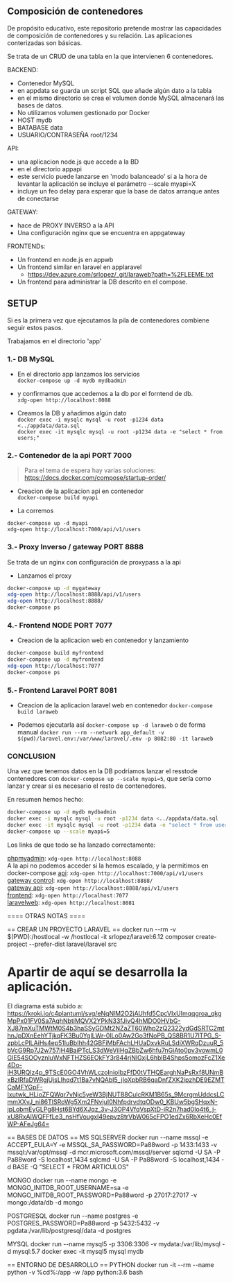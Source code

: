 ## Composición de contenedores

De propósito educativo, este repositorio pretende mostrar las capacidades de composición de contenedores y su relación. Las aplicaciones conterizadas son básicas.

Se trata de un CRUD de una tabla en la que intervienen 6 contenedores.

BACKEND:  
 - Contenedor MySQL
 - en appdata se guarda un script SQL que añade algún dato a la tabla
 - en el mismo directorio se crea el volumen donde MySQL almacenará las bases de datos. 
 - No utilizamos volumen gestionado por Docker 
 - HOST mydb
 - BATABASE data
 - USUARIO/CONTRASEÑA root/1234


API:
 - una aplicacion node.js que accede a la BD  
 - en el directorio appapi
 - este servicio puede lanzarse en 'modo balanceado'   si a la hora de levantar la aplicación se incluye el parámetro --scale myapi=X  
 - incluye un feo delay para esperar que la base de datos arranque antes de conectarse

GATEWAY:  
 - hace de PROXY INVERSO a la API
 - Una configuración nginx que se encuentra en appgateway
  
FRONTENDs:  
 - Un frontend en node.js en appwb
 - Un frontend similar en laravel en applaravel
   - https://dev.azure.com/srlopez/_git/laraweb?path=%2FLEEME.txt 
 - Un frontend para administrar la DB descrito en el compose.

## SETUP 
Si es la primera vez que ejecutamos la pila de contenedores combiene seguir estos pasos.

Trabajamos en el directorio 'app' 


### 1.- DB MySQL

- En el directorio app lanzamos los servicios  
`docker-compose up -d mydb mydbadmin`  

- y confirmamos que accedemos a la db por el forntend de db.  
`xdg-open http://localhost:8088`   

- Creamos la DB y añadimos algún dato  
`docker exec -i mysqlc mysql -u root -p1234 data <../appdata/data.sql`  
`docker exec -it mysqlc mysql -u root -p1234 data -e "select * from users;"`

### 2.- Contenedor de la api PORT 7000

> Para el tema de espera hay varias soluciones: https://docs.docker.com/compose/startup-order/

- Creacion de la aplicacion api en contenedor  
`docker-compose build myapi`   

- La corremos
```
docker-compose up -d myapi
xdg-open http://localhost:7000/api/v1/users
```

### 3.- Proxy Inverso / gateway PORT 8888

Se trata de un nginx con configuración de proxypass a la api

- Lanzamos el proxy  
```sh
docker-compose up -d mygateway
xdg-open http://localhost:8888/api/v1/users
xdg-open http://localhost:8888/
docker-compose ps
```

### 4.- Frontend NODE PORT 7077

- Creacion de la aplicacion web en contenedor y lanzamiento

```bash
docker-compose build myfrontend
docker-compose up -d myfrontend
xdg-open http://localhost:7077
docker-compose ps
```

### 5.- Frontend Laravel PORT 8081

- Creacion de la aplicacion laravel web en contenedor
`docker-compose build laraweb`   

- Podemos ejecutarla así `docker-compose up -d laraweb` o de forma manual
`docker run --rm --network app_default -v $(pwd)/laravel.env:/var/www/laravel/.env -p 8082:80 -it laraweb`


### CONCLUSION

Una vez que tenemos datos en la DB podríamos lanzar el resstode contenedores con `docker-compose up --scale myapi=5`, que sería como lanzar y crear si es necesario el resto de contenedores.


En resumen hemos hecho:

```sh
docker-compose up -d mydb mydbadmin
docker exec -i mysqlc mysql -u root -p1234 data <../appdata/data.sql
docker exec -it mysqlc mysql -u root -p1234 data -e "select * from users;"
docker-compose up --scale myapi=5
```

Los links de que todo se ha lanzado correctamente:

[phpmyadmin](http://localhost:8088): `xdg-open http://localhost:8088`   
A la api no podemos acceder si la hemos escalado, y la permitimos en docker-compose
[api](http://localhost:7000/api/v1/users): `xdg-open http://localhost:7000/api/v1/users`  
[gateway control](http://localhost:8888/): `xdg-open http://localhost:8888/`  
[gateway api](http://localhost:8888/api/v1/users): `xdg-open http://localhost:8888/api/v1/users`  
[frontend](http://localhost:7077): `xdg-open http://localhost:7077`  
[laravelweb](http://localhost:8081): `xdg-open http://localhost:8081`  



==== OTRAS NOTAS ====
 



== CREAR UN PROYECTO LARAVEL ==
docker run --rm -v $(PWD):/hostlocal -w /hostlocal -it srlopez/laravel:6.12 composer create-project --prefer-dist laravel/laravel src
# Apartir de aquí se desarrolla la aplicación.



El diagrama está subido a:
https://kroki.io/c4plantuml/svg/eNqNlM2O2jAUhfd5CpcVIxUImqqgroa_qkgMpPx01FV0Sa7AqhNbtjMQVX2YPkN33fJivQ4hMDO0HVbG-XJ87rnXuTMWtM0S4b3haSSyGDMt2NZaZT60Whp2zQ2322ydGdSRTC2mthnJpDXnEehYTjkqFK3Bu0YgILWr-0lLo0Aw2Go3fNoPB_QS8BR1U7lTPG_S-zpbLcPlLAiHs4ep51luBbIhh42GBFiMbFAchLHUaDxvkRuLSdiXWRqDzuuR_5bVcG9Rp7J2w757jH4BaiPTcLS3dWeViIHgZBbZw6hfu7nGiAto0pv3vowmL0GIE54SOOyznluWxNFTHZS6EOkFY3r844rjNlGxjL6hblB4Shps5omozFcZ1Xe4Do-iH3URQlz4p_9TScE0GO4VhWLczoInioIbzFfD0tVTHQEarghNaPsRxf8UNmBxBzlRfaDWRgjUjsLIhqd7t1Ba7vNQAbl5_jIoXpbRB6qaDnfZXK2ipzhDE9EZMTCaMFYGpF-Ixutwk_HLioZFQWqr7vNjc5yeW3BjNUT88CulcRKM1B65s_9McrgmUddcsLCmmXXvJ_ni86TISRoWg5Xm2FNvjuI0NhfpdrvdtqODw0_KBUw5bgSHqxN-jpLobmEyGLPg8Hst6BYd6XJqz_3v-J3OP4VfqVspXtD-iR2n7had0Io4t6_j-xU8RxAlWQFFfLe3_nsHfVougxI49epvz8trVbW065cFPO1edZx6RbXeHc0EfWP-AFeJg64=


== BASES DE DATOS ==
MS SQLSERVER
docker run --name mssql -e ACCEPT_EULA=Y -e MSSQL_SA_PASSWORD=Pa88word -p 1433:1433 -v mssql:/var/opt/mssql -d mcr.microsoft.com/mssql/server
sqlcmd -U SA -P Pa88word -S localhost,1434
sqlcmd -U SA -P Pa88word -S localhost,1434 -d BASE -Q "SELECT * FROM ARTICULOS"

MONGO
docker run --name mongo -e MONGO_INITDB_ROOT_USERNAME=sa -e MONGO_INITDB_ROOT_PASSWORD=Pa88word -p 27017:27017  -v mongo:/data/db -d mongo

POSTGRESQL
docker run --name postgres -e POSTGRES_PASSWORD=Pa88word -p 5432:5432  -v pgdata:/var/lib/postgresql/data -d postgres

MYSQL
docker run --name mysql5 -p 3306:3306 -v mydata:/var/lib/mysql -d mysql:5.7
docker exec -it mysql5 mysql mydb

== ENTORNO DE DESARROLLO ==
PYTHON
docker run -it --rm --name python -v %cd%:/app -w /app python:3.6 bash